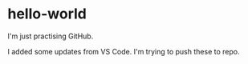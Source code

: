 # hello-world

I'm just practising GitHub.

I added some updates from VS Code. I'm trying to push these to repo.
